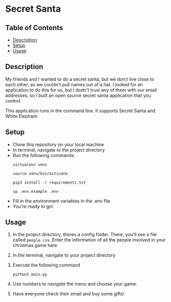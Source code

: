 # Secret Santa

## Table of Contents
- [Description](#description)
- [Setup](#setup)
- [Usage](#usage)

## Description

My friends and I wanted to do a secret santa, but we don;t live close to each other, so we couldn't pull names out of a hat. I looked for an application to do this for us, but I dodn't trust any of them with our email addresses, so I built an open source secret santa application that you control.

This application runs in the command line. It supports Secret Santa and White Elephant.

## Setup
- Clone this repository on your local machine
- In terminal, navigate to the project directory
- Run the following commands:
    ```
    virtualenv venv

    source venv/bin/activate

    pip3 install -r requirements.txt

    cp .env.example .env
    ```
- Fill in the environment variables in the .env file
- You're ready to go!

## Usage

1. In the project directory, theres a config folder. There, you'll see a file called `people.csv`. Enter the information of all the people involved in your christmas game here
2. In the terminal, navigate to your project directory
3. Execute the following command
    
    ```
    python3 main.py
    ```
4. Use numbers to navigate the menu and choose your game.
5. Have everyone check their email and buy some gifts!

